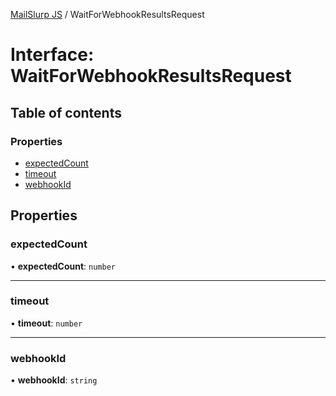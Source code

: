 [MailSlurp JS](../README.md) / WaitForWebhookResultsRequest

# Interface: WaitForWebhookResultsRequest

## Table of contents

### Properties

- [expectedCount](WaitForWebhookResultsRequest.md#expectedcount)
- [timeout](WaitForWebhookResultsRequest.md#timeout)
- [webhookId](WaitForWebhookResultsRequest.md#webhookid)

## Properties

### expectedCount

• **expectedCount**: `number`

___

### timeout

• **timeout**: `number`

___

### webhookId

• **webhookId**: `string`
